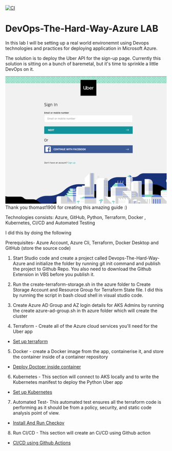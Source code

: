[![CI](https://github.com/nicholaschangIT/DevOps-The-Hard-Way-Azure/actions/workflows/main.yml/badge.svg)](https://github.com/nicholaschangIT/DevOps-The-Hard-Way-Azure/actions/workflows/main.yml)

# DevOps-The-Hard-Way-Azure LAB 

In this lab I will be setting up a real world environemnt using Devops technologies and practices for deploying application in Microsoft Azure. 

The solution is to deploy the Uber API for the sign-up page. Currently this solution is sitting on a bunch of baremetal, but it's time to sprinkle a little DevOps on it.

![](images/uber.png) Thank you thomast1906 for creating this amazing guide :) 

Technologies consists: Azure, GitHub, Python, Terraform, Docker , Kubernetes, CI/CD and Automated Testing 

I did this by doing the following 

Prerequisites- Azure Account, Azure Cli, Terraform, Docker Desktop  and GitHub (store the source code)

1) Start Studio code and create a project called Devops-The-Hard-Way-Azure and initialize the folder by running git init command and publish the project to Github Repo. You also need to download the Github Extension in VBS before you publish it.  

2) Run the create-terraform-storage.sh in the azure folder to Create Storage Account and Resource Group for Terraform State file. I did this by running the script in bash cloud shell in visual studio code.

3) Create Azure AD Group  and AZ login details for AKS Admins by running the create azure-ad-group.sh in th azure folder which will create the cluster 

4) Terraform - Create all of the Azure cloud services you'll need for the Uber app 

  - [Set up terraform](https://github.com/nicholaschangIT/DevOps-The-Hard-Way-Azure/blob/main/Terraform-AZURE-Services-Creation/Readme.md)


5) Docker - create a Docker image from the app, containerise it, and store the container inside of a container repository

  - [Deploy Doctoer inside container](https://github.com/nicholaschangIT/DevOps-The-Hard-Way-Azure/blob/main/Docker/Readme.md)


6) Kubernetes - This section will connect to AKS locally and to write the Kubernetes manifest to deploy the Python Uber app

  - [Set up Kubernetes](https://github.com/nicholaschangIT/DevOps-The-Hard-Way-Azure/blob/main/Kubernetes/Readme.md)

7) Automated Test- This automated test ensures all the terraform code is performing as it should be from a policy, security, and static code analysis point of view. 

  - [Install And Run Checkov](https://github.com/nicholaschangIT/DevOps-The-Hard-Way-Azure/blob/main/Terraform-Static-Code-Analysis/Readme.md)

8) Run CI/CD - This section will create an Ci/CD using Github action 

  - [CI/CD using Github Actions](https://github.com/nicholaschangIT/DevOps-The-Hard-Way-Azure/blob/main/Terraform-AZURE-Services-Creation/Run-CI-CD-Readme.md)
